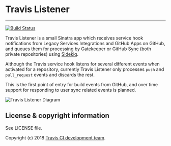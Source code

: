 # Travis Listener
**************************

[![Build Status](https://travis-ci.org/travis-ci/travis-listener.svg?branch=master)](https://travis-ci.org/travis-ci/travis-listener)

Travis Listener is a small Sinatra app which receives service hook notifications from Legacy Services Integrations and GitHub Apps on GitHub, and queues them for processing by Gatekeeper or GitHub Sync (both private repositories) using [Sidekiq](http://sidekiq.org).

Although the Travis service hook listens for several different events when activated for a repository, currently Travis Listener only processes `push` and `pull_request` events and discards the rest.

This is the first point of entry for build events from GitHub, and over time support for responding to user sync related events is planned.

![Travis Listener Diagram](/img/diagram.jpg)

## License & copyright information ##

See LICENSE file.

Copyright (c) 2018 [Travis CI development team](https://github.com/travis-ci).

